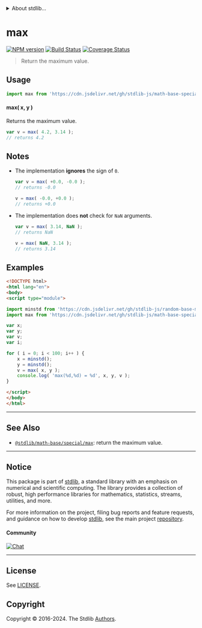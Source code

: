 <!--

@license Apache-2.0

Copyright (c) 2018 The Stdlib Authors.

Licensed under the Apache License, Version 2.0 (the "License");
you may not use this file except in compliance with the License.
You may obtain a copy of the License at

   http://www.apache.org/licenses/LICENSE-2.0

Unless required by applicable law or agreed to in writing, software
distributed under the License is distributed on an "AS IS" BASIS,
WITHOUT WARRANTIES OR CONDITIONS OF ANY KIND, either express or implied.
See the License for the specific language governing permissions and
limitations under the License.

-->


<details>
  <summary>
    About stdlib...
  </summary>
  <p>We believe in a future in which the web is a preferred environment for numerical computation. To help realize this future, we've built stdlib. stdlib is a standard library, with an emphasis on numerical and scientific computation, written in JavaScript (and C) for execution in browsers and in Node.js.</p>
  <p>The library is fully decomposable, being architected in such a way that you can swap out and mix and match APIs and functionality to cater to your exact preferences and use cases.</p>
  <p>When you use stdlib, you can be absolutely certain that you are using the most thorough, rigorous, well-written, studied, documented, tested, measured, and high-quality code out there.</p>
  <p>To join us in bringing numerical computing to the web, get started by checking us out on <a href="https://github.com/stdlib-js/stdlib">GitHub</a>, and please consider <a href="https://opencollective.com/stdlib">financially supporting stdlib</a>. We greatly appreciate your continued support!</p>
</details>

# max

[![NPM version][npm-image]][npm-url] [![Build Status][test-image]][test-url] [![Coverage Status][coverage-image]][coverage-url] <!-- [![dependencies][dependencies-image]][dependencies-url] -->

> Return the maximum value.

<!-- Section to include introductory text. Make sure to keep an empty line after the intro `section` element and another before the `/section` close. -->

<section class="intro">

</section>

<!-- /.intro -->

<!-- Package usage documentation. -->



<section class="usage">

## Usage

```javascript
import max from 'https://cdn.jsdelivr.net/gh/stdlib-js/math-base-special-fast-max@esm/index.mjs';
```

#### max( x, y )

Returns the maximum value.

```javascript
var v = max( 4.2, 3.14 );
// returns 4.2
```

</section>

<!-- /.usage -->

<!-- Package usage notes. Make sure to keep an empty line after the `section` element and another before the `/section` close. -->

<section class="notes">

## Notes

-   The implementation **ignores** the sign of `0`.

    ```javascript
    var v = max( +0.0, -0.0 );
    // returns -0.0

    v = max( -0.0, +0.0 );
    // returns +0.0
    ```

-   The implementation does **not** check for `NaN` arguments.

    ```javascript
    var v = max( 3.14, NaN );
    // returns NaN

    v = max( NaN, 3.14 );
    // returns 3.14
    ```

</section>

<!-- /.notes -->

<!-- Package usage examples. -->

<section class="examples">

## Examples

<!-- eslint no-undef: "error" -->

```html
<!DOCTYPE html>
<html lang="en">
<body>
<script type="module">

import minstd from 'https://cdn.jsdelivr.net/gh/stdlib-js/random-base-minstd-shuffle@esm/index.mjs';
import max from 'https://cdn.jsdelivr.net/gh/stdlib-js/math-base-special-fast-max@esm/index.mjs';

var x;
var y;
var v;
var i;

for ( i = 0; i < 100; i++ ) {
    x = minstd();
    y = minstd();
    v = max( x, y );
    console.log( 'max(%d,%d) = %d', x, y, v );
}

</script>
</body>
</html>
```

</section>

<!-- /.examples -->

<!-- Section to include cited references. If references are included, add a horizontal rule *before* the section. Make sure to keep an empty line after the `section` element and another before the `/section` close. -->

<section class="references">

</section>

<!-- /.references -->

<!-- Section for related `stdlib` packages. Do not manually edit this section, as it is automatically populated. -->

<section class="related">

* * *

## See Also

-   <span class="package-name">[`@stdlib/math-base/special/max`][@stdlib/math/base/special/max]</span><span class="delimiter">: </span><span class="description">return the maximum value.</span>

</section>

<!-- /.related -->

<!-- Section for all links. Make sure to keep an empty line after the `section` element and another before the `/section` close. -->


<section class="main-repo" >

* * *

## Notice

This package is part of [stdlib][stdlib], a standard library with an emphasis on numerical and scientific computing. The library provides a collection of robust, high performance libraries for mathematics, statistics, streams, utilities, and more.

For more information on the project, filing bug reports and feature requests, and guidance on how to develop [stdlib][stdlib], see the main project [repository][stdlib].

#### Community

[![Chat][chat-image]][chat-url]

---

## License

See [LICENSE][stdlib-license].


## Copyright

Copyright &copy; 2016-2024. The Stdlib [Authors][stdlib-authors].

</section>

<!-- /.stdlib -->

<!-- Section for all links. Make sure to keep an empty line after the `section` element and another before the `/section` close. -->

<section class="links">

[npm-image]: http://img.shields.io/npm/v/@stdlib/math-base-special-fast-max.svg
[npm-url]: https://npmjs.org/package/@stdlib/math-base-special-fast-max

[test-image]: https://github.com/stdlib-js/math-base-special-fast-max/actions/workflows/test.yml/badge.svg?branch=v0.2.1
[test-url]: https://github.com/stdlib-js/math-base-special-fast-max/actions/workflows/test.yml?query=branch:v0.2.1

[coverage-image]: https://img.shields.io/codecov/c/github/stdlib-js/math-base-special-fast-max/main.svg
[coverage-url]: https://codecov.io/github/stdlib-js/math-base-special-fast-max?branch=main

<!--

[dependencies-image]: https://img.shields.io/david/stdlib-js/math-base-special-fast-max.svg
[dependencies-url]: https://david-dm.org/stdlib-js/math-base-special-fast-max/main

-->

[chat-image]: https://img.shields.io/gitter/room/stdlib-js/stdlib.svg
[chat-url]: https://app.gitter.im/#/room/#stdlib-js_stdlib:gitter.im

[stdlib]: https://github.com/stdlib-js/stdlib

[stdlib-authors]: https://github.com/stdlib-js/stdlib/graphs/contributors

[umd]: https://github.com/umdjs/umd
[es-module]: https://developer.mozilla.org/en-US/docs/Web/JavaScript/Guide/Modules

[deno-url]: https://github.com/stdlib-js/math-base-special-fast-max/tree/deno
[deno-readme]: https://github.com/stdlib-js/math-base-special-fast-max/blob/deno/README.md
[umd-url]: https://github.com/stdlib-js/math-base-special-fast-max/tree/umd
[umd-readme]: https://github.com/stdlib-js/math-base-special-fast-max/blob/umd/README.md
[esm-url]: https://github.com/stdlib-js/math-base-special-fast-max/tree/esm
[esm-readme]: https://github.com/stdlib-js/math-base-special-fast-max/blob/esm/README.md
[branches-url]: https://github.com/stdlib-js/math-base-special-fast-max/blob/main/branches.md

[stdlib-license]: https://raw.githubusercontent.com/stdlib-js/math-base-special-fast-max/main/LICENSE

<!-- <related-links> -->

[@stdlib/math/base/special/max]: https://github.com/stdlib-js/math-base-special-max/tree/esm

<!-- </related-links> -->

</section>

<!-- /.links -->
